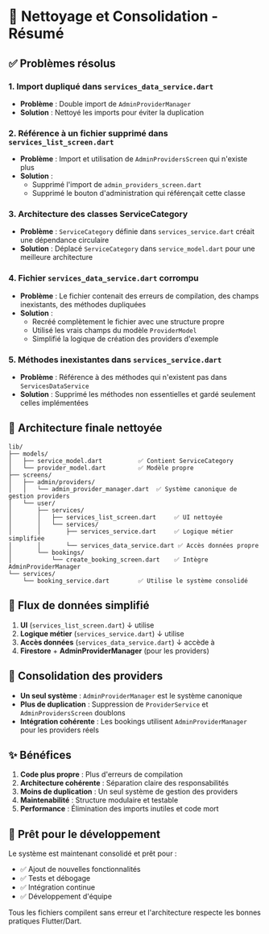 # 🧹 Nettoyage et Consolidation - Résumé

## ✅ Problèmes résolus

### 1. **Import dupliqué dans `services_data_service.dart`**
- **Problème** : Double import de `AdminProviderManager`
- **Solution** : Nettoyé les imports pour éviter la duplication

### 2. **Référence à un fichier supprimé dans `services_list_screen.dart`**
- **Problème** : Import et utilisation de `AdminProvidersScreen` qui n'existe plus
- **Solution** : 
  - Supprimé l'import de `admin_providers_screen.dart`
  - Supprimé le bouton d'administration qui référençait cette classe

### 3. **Architecture des classes ServiceCategory**
- **Problème** : `ServiceCategory` définie dans `services_service.dart` créait une dépendance circulaire
- **Solution** : Déplacé `ServiceCategory` dans `service_model.dart` pour une meilleure architecture

### 4. **Fichier `services_data_service.dart` corrompu**
- **Problème** : Le fichier contenait des erreurs de compilation, des champs inexistants, des méthodes dupliquées
- **Solution** : 
  - Recréé complètement le fichier avec une structure propre
  - Utilisé les vrais champs du modèle `ProviderModel`
  - Simplifié la logique de création des providers d'exemple

### 5. **Méthodes inexistantes dans `services_service.dart`**
- **Problème** : Référence à des méthodes qui n'existent pas dans `ServicesDataService`
- **Solution** : Supprimé les méthodes non essentielles et gardé seulement celles implémentées

## 📁 Architecture finale nettoyée

```
lib/
├── models/
│   ├── service_model.dart          ✅ Contient ServiceCategory
│   └── provider_model.dart         ✅ Modèle propre
├── screens/
│   ├── admin/providers/
│   │   └── admin_provider_manager.dart  ✅ Système canonique de gestion providers
│   └── user/
│       ├── services/
│       │   ├── services_list_screen.dart     ✅ UI nettoyée
│       │   └── services/
│       │       ├── services_service.dart     ✅ Logique métier simplifiée
│       │       └── services_data_service.dart ✅ Accès données propre
│       └── bookings/
│           └── create_booking_screen.dart    ✅ Intègre AdminProviderManager
└── services/
    └── booking_service.dart        ✅ Utilise le système consolidé
```

## 🔄 Flux de données simplifié

1. **UI** (`services_list_screen.dart`) 
   ↓ utilise
2. **Logique métier** (`services_service.dart`)
   ↓ utilise
3. **Accès données** (`services_data_service.dart`)
   ↓ accède à
4. **Firestore** + **AdminProviderManager** (pour les providers)

## 🎯 Consolidation des providers

- **Un seul système** : `AdminProviderManager` est le système canonique
- **Plus de duplication** : Suppression de `ProviderService` et `AdminProvidersScreen` doublons
- **Intégration cohérente** : Les bookings utilisent `AdminProviderManager` pour les providers réels

## ✨ Bénéfices

1. **Code plus propre** : Plus d'erreurs de compilation
2. **Architecture cohérente** : Séparation claire des responsabilités
3. **Moins de duplication** : Un seul système de gestion des providers
4. **Maintenabilité** : Structure modulaire et testable
5. **Performance** : Élimination des imports inutiles et code mort

## 🚀 Prêt pour le développement

Le système est maintenant consolidé et prêt pour :
- ✅ Ajout de nouvelles fonctionnalités
- ✅ Tests et débogage
- ✅ Intégration continue
- ✅ Développement d'équipe

Tous les fichiers compilent sans erreur et l'architecture respecte les bonnes pratiques Flutter/Dart.
